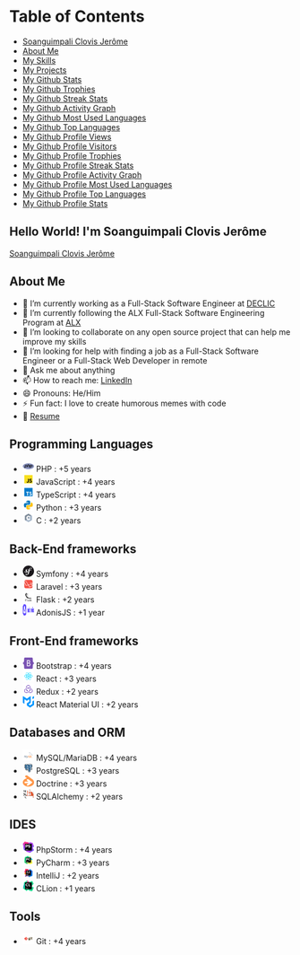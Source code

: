 # Table of Contents
- [Soanguimpali Clovis Jerôme](#soanguimpali-clovis-jerome)
- [About Me](#about-me)
- [My Skills](#my-skills)
- [My Projects](#my-projects)
- [My Github Stats](#my-github-stats)
- [My Github Trophies](#my-github-trophies)
- [My Github Streak Stats](#my-github-streak-stats)
- [My Github Activity Graph](#my-github-activity-graph)
- [My Github Most Used Languages](#my-github-most-used-languages)
- [My Github Top Languages](#my-github-top-languages)
- [My Github Profile Views](#my-github-profile-views)
- [My Github Profile Visitors](#my-github-profile-visitors)
- [My Github Profile Trophies](#my-github-profile-trophies)
- [My Github Profile Streak Stats](#my-github-profile-streak-stats)
- [My Github Profile Activity Graph](#my-github-profile-activity-graph)
- [My Github Profile Most Used Languages](#my-github-profile-most-used-languages)
- [My Github Profile Top Languages](#my-github-profile-top-languages)
- [My Github Profile Stats](#my-github-profile-stats)

## Hello World! I'm Soanguimpali Clovis Jerôme
[Soanguimpali Clovis Jerôme](./assets/images/profile.png)

## About Me
- 🔭 I’m currently working as a Full-Stack Software Engineer at [DECLIC](https://declic.africa/) 
- 🌱 I’m currently following the ALX Full-Stack Software Engineering Program at [ALX](https://www.alxafrica.com/software-engineering-2022/)
- 👯 I’m looking to collaborate on any open source project that can help me improve my skills
- 🤔 I’m looking for help with finding a job as a Full-Stack Software Engineer or a Full-Stack Web Developer in remote
- 💬 Ask me about anything
- 📫 How to reach me: [LinkedIn](https://www.linkedin.com/in/faso-dev/)
- 😄 Pronouns: He/Him
- ⚡ Fun fact: I love to create humorous memes with code
- 📝 [Resume](mailto:jeromeonadja28@gmail.com)

## Programming Languages
- <img src="./assets/images/php.png" width="20" height="20"  alt="PHP"/> PHP : +5 years
- <img src="./assets/images/javascript.svg" width="20" height="20"  alt="JavaScript"/> JavaScript : +4 years
- <img src="./assets/images/typescript.svg" width="20" height="20"  alt="TypeScript"/> TypeScript : +4 years
- <img src="./assets/images/python.svg" width="20" height="20"  alt="Python"/> Python : +3 years
- <img src="./assets/images/c.svg" width="20" height="20"  alt="C"/> C : +2 years

## Back-End frameworks
- <img src="./assets/images/symfony.svg" width="20" height="20"  alt="Symfony"/> Symfony : +4 years
- <img src="./assets/images/laravel.svg" width="20" height="20"  alt="Laravel"/> Laravel : +3 years
- <img src="./assets/images/flask.svg" width="20" height="20"  alt="Flask"/> Flask : +2 years
- <img src="./assets/images/adonisjs.svg" width="20" height="20"  alt="AdonisJS"/> AdonisJS : +1 year

## Front-End frameworks
- <img src="./assets/images/bootstrap.svg" width="20" height="20"  alt="Bootstrap"/> Bootstrap : +4 years
- <img src="./assets/images/react.svg" width="20" height="20"  alt="React"/> React : +3 years
- <img src="./assets/images/redux.svg" width="20" height="20"  alt="Redux"/> Redux : +2 years
- <img src="./assets/images/mui.png" width="20" height="20"  alt="React Material UI"/> React Material UI : +2 years

## Databases and ORM
- <img src="./assets/images/mysql.svg" width="20" height="20"  alt="MySQL"/> MySQL/MariaDB : +4 years
- <img src="./assets/images/postgresql.svg" width="20" height="20"  alt="PostgreSQL"/> PostgreSQL : +3 years
- <img src="./assets/images/doctrine.png" width="20" height="20"  alt="Doctrine"/> Doctrine : +3 years
- <img src="./assets/images/sqlalchemy.png" width="20" height="20"  alt="SQLAlchemy"/> SQLAlchemy : +2 years

## IDES
- <img src="./assets/images/phpstorm.svg" width="20" height="20"  alt="PhpStorm"/> PhpStorm : +4 years
- <img src="./assets/images/pycharm.svg" width="20" height="20"  alt="PyCharm"/> PyCharm : +3 years
- <img src="./assets/images/intellij.svg" width="20" height="20"  alt="IntelliJ"/> IntelliJ : +2 years
- <img src="./assets/images/clion.png" width="20" height="20"  alt="CLion"/> CLion : +1 years

## Tools
- <img src="./assets/images/git.svg" width="20" height="20"  alt="Git"/> Git : +4 years
